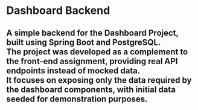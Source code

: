 # Dashboard Backend

A simple backend for the **Dashboard Project**, built using **Spring Boot** and **PostgreSQL**.  
The project was developed as a complement to the front-end assignment, providing real API endpoints instead of mocked data.  
It focuses on exposing only the data required by the dashboard components, with initial data seeded for demonstration purposes.
---


